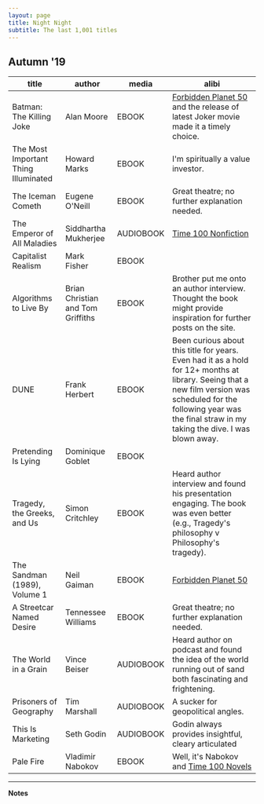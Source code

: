```yaml
---
layout: page
title: Night Night
subtitle: The last 1,001 titles
---
```



## Autumn '19

|	title	|	author	|	media	|	alibi	|
|	---	|	---	|	---	|	---	|
|	Batman: The Killing Joke	|	Alan Moore	|	EBOOK	|	[Forbidden Planet 50] and the release of latest Joker movie made it a timely choice.	|
|	The Most Important Thing Illuminated	|	Howard Marks	|	EBOOK	|	I'm spiritually a value investor.	|
|	The Iceman Cometh	|	Eugene O'Neill	|	EBOOK	|	Great theatre; no further explanation needed. 	|
|	The Emperor of All Maladies	|	Siddhartha Mukherjee	|	AUDIOBOOK	|	[Time 100 Nonfiction]	|
|	Capitalist Realism	|	Mark Fisher	|	EBOOK	|		|
|	Algorithms to Live By	|	Brian Christian and Tom Griffiths	|	EBOOK	|	Brother put me onto an author interview. Thought the book might provide inspiration for further posts on the site.	|
|	DUNE	|	Frank Herbert	|	EBOOK	|	Been curious about this title for years. Even had it as a hold for 12+ months at library. Seeing that a new film version was scheduled for the following year was the final straw in my taking the dive. I was blown away. 	|
|	Pretending Is Lying	|	Dominique Goblet	|	EBOOK	|		|
|	Tragedy, the Greeks, and Us	|	Simon Critchley	|	EBOOK	|	Heard author interview and found his presentation engaging. The book was even better (e.g., Tragedy's philosophy v Philosophy's tragedy).	|
|	The Sandman (1989), Volume 1	|	Neil Gaiman	|	EBOOK	|	[Forbidden Planet 50]	|
|	A Streetcar Named Desire	|	Tennessee Williams	|	EBOOK	|	Great theatre; no further explanation needed. 	|
|	The World in a Grain	|	Vince Beiser	|	AUDIOBOOK	|	Heard author on podcast and found the idea of the world running out of sand both fascinating and frightening.	|
|	Prisoners of Geography	|	Tim Marshall	|	AUDIOBOOK	|	A sucker for geopolitical angles.	|
|	This Is Marketing	|	Seth Godin	|	AUDIOBOOK	|	Godin always provides insightful, cleary articulated 	|
|	Pale Fire	|	Vladimir Nabokov	|	EBOOK	|	Well, it's Nabokov and [Time 100 Novels] |



---

**Notes**

[Time 100 Novels]: http://entertainment.time.com/2005/10/16/all-time-100-novels/slide/all/
[Time 100 Nonfiction]: http://entertainment.time.com/2011/08/30/all-time-100-best-nonfiction-books/slide/all/
[Forbidden Planet 50]: https://forbiddenplanet.com/posts/50-best-best-graphic-novels/
